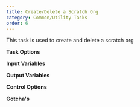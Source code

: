 ```yaml
---
title: Create/Delete a Scratch Org
category: Common/Utility Tasks
order: 6
---
```


This task is used to create and delete a scratch org


**Task Options**



**Input Variables**

**Output Variables**

**Control Options**

**Gotcha's**